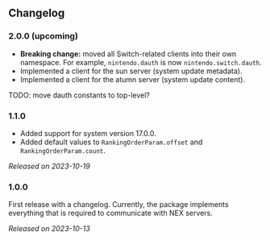 
## Changelog

### 2.0.0 (upcoming)
* **Breaking change:** moved all Switch-related clients into their own namespace. For example, `nintendo.dauth` is now `nintendo.switch.dauth`.
* Implemented a client for the sun server (system update metadata).
* Implemented a client for the atumn server (system update content).

TODO: move dauth constants to top-level?

### 1.1.0
* Added support for system version 17.0.0.
* Added default values to `RankingOrderParam.offset` and `RankingOrderParam.count`.

*Released on 2023-10-19*

### 1.0.0
First release with a changelog. Currently, the package implements everything that is required to communicate with NEX servers.

*Released on 2023-10-13*
